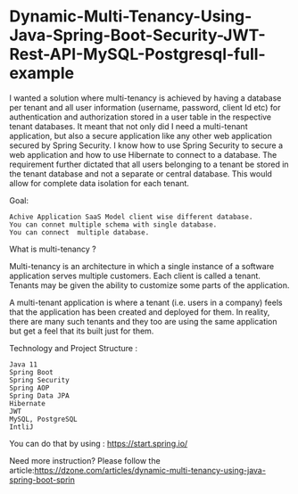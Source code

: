 # Dynamic-Multi-Tenancy-Using-Java-Spring-Boot-Security-JWT-Rest-API-MySQL-Postgresql-full-example
I wanted a solution where multi-tenancy is achieved by having a database per tenant and all user information (username, password, client Id etc) for authentication and authorization stored in a user table in the respective tenant databases. It meant that not only did I need a multi-tenant application, but also a secure application like any other web application secured by Spring Security. I know how to use Spring Security to secure a web application and how to use Hibernate to connect to a database. The requirement further dictated that all users belonging to a tenant be stored in the tenant database and not a separate or central database. This would allow for complete data isolation for each tenant.

Goal:

    Achive Application SaaS Model client wise different database.
    You can connet multiple schema with single database.
    You can connect  multiple database.


What is multi-tenancy ?

Multi-tenancy is an architecture in which a single instance of a software application serves multiple customers. Each client is called a tenant. Tenants may be given the ability to customize some parts of the application.

A multi-tenant application is where a tenant (i.e. users in a company) feels that the application has been created and deployed for them. In reality, there are many such tenants and they too are using the same application but get a feel that its built just for them.

Technology and Project Structure :

    Java 11
    Spring Boot
    Spring Security
    Spring AOP
    Spring Data JPA
    Hibernate
    JWT
    MySQL, PostgreSQL
    IntliJ

You can do that by using : https://start.spring.io/

Need more instruction? Please follow the article:https://dzone.com/articles/dynamic-multi-tenancy-using-java-spring-boot-sprin
